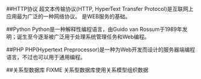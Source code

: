 ##HTTP协议
    超文本传输协议(HTTP, HyperText Transfer Protocol)是互联网上应用最为广泛的一种网络协议。
    是WEB服务的基础。

##Python
    Python是一种解释性编程语言，由Guido van Rossum于1989年发明；诞生至今逐渐被广泛用于处理系统管理任务和Web编程。

##PHP
    PHP(Hypertext Preprocessor)是一种为Web开发而设计的服务器端编程语言，不过也可以用于通用编程。

##关系型数据库 
    FIXME 关系型数据库使用关系模型组织数据
